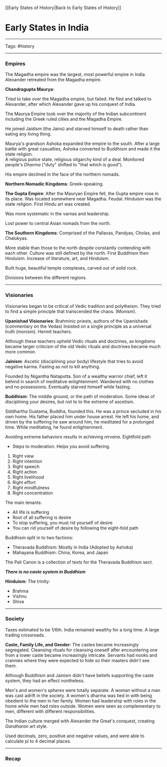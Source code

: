 [[Early States of History|Back to Early States of History]]
# Early States in India

---

Tags: #history 

---

### Empires

The Magadha empire was the largest, most powerful empire in India. 
Alexander retreated from the Magadha empire. 

**Chandragupta Maurya**:

Tried to take over the Magadha empire, but failed.
He fled and talked to Alexander, after which Alexander gave up his conquest of India. 

The Maurya Empire took over the majority of the Indian subcontinent including the Greek ruled cities and the Magadha Empire.

He joined Jaidism (the Jains) and starved himself to death rather than eating any living thing. 

Maurya's grandson Ashoka expanded the empire to the south. 
After a large battle with great casualties, Ashoka converted to Buddhism and made it the state religion.  
A religious police state, religious oligarchy kind of a deal.
Monitored people's *Dharma* ("duty" shifted to "that which is good").

His empire declined in the face of the northern nomads. 

**Northern Nomadic Kingdoms**:
Greek-speaking.

**The Gupta Empire**:
After the Mauryan Empire fell, the Gupta empire rose in its place.
Was located somewhere near Magadha.
Feudal.
Hinduism was the state religion. 
First Hindu art was created. 

Was more systematic in the varnas and leadership. 

Lost power to central Asian nomads from the north.

**The Southern Kingdoms**:
Comprised of the Pallavas, Pandyas, Cholas, and Chalukyas.

More stable than those to the north despite constantly contending with each other. 
Culture was still defined by the north.
First Buddhism then Hinduism. 
Increase of literature, art, and Hinduism. 

Built huge, beautiful temple complexes, carved out of solid rock.

Divisions between the different regions.


---

### Visionaries

Visionaries began to be critical of Vedic tradition and polytheism.
They tried to find a simple principle that transcended the chaos. (Monism).

**Upanishad Visionaries**:
Brahminic priests, authors of the Upanishads (commentary on the Vedas)
Insisted on a single principle as a universal truth (monism).
Hermit teachers.

Although these teachers upheld Vedic rituals and doctrines, as kingdoms became larger criticism of the old Vedic rituals and doctrines became much more common. 

**Jainism**:
Ascetic (disciplining your body) lifestyle that tries to avoid negative karma.
Fasting as not to kill anything.

Founded by Nigantha Nataputta.
Son of a wealthy warrior chief, left it behind in search of meditative enlightenment.
Wandered with no clothes and no possessions.
Eventually starved himself while fasting.

**Buddhism**:
The middle ground, or the path of moderation.
Some ideas of disciplining your desires, but not to to the extreme of ascetism. 

Siddhartha Guatama, Buddha, founded this.
He was a prince secluded in his own home. His father placed him under house arrest. 
He left his home, and driven by the suffering he saw around him, he meditated for a prolonged time.
While meditating, he found enlightenment. 

Avoiding extreme behaviors results in achieving *nirvana*.
Eightfold path
- Steps to moderation. Helps you avoid suffering.
1. Right view
2. Right intention
3. Right speech
4. Right action
5. Right livelihood
6. Right effort
7. Right mindfulness
8. Right concentration

The main tenants:
- All life is suffering
- Root of all suffering is desire
- To stop suffering, you must rid yourself of desire
- You can rid yourself of desire by following the eight-fold path

Buddhism split in to two factions:
- Theravada Buddhism: Mostly in India (Adopted by Ashoka)
- Mahayana Buddhism: China, Korea, and Japan

The Pali Canon is a collection of texts for the Theravada Buddhism sect.

***There is no caste system in Buddhism***

**Hinduism**:
The trinity:
- Brahma
- Vishnu
- Shiva

---

### Society

Taxes estimated to be 1/6th.
India remained wealthy for a long time.
A large trading crossroads. 

**Caste, Family Life, and Gender**:
The castes became increasingly segregated.
Cleansing rituals for cleansing oneself after encountering one from a lower caste became increasingly intricate. 
Servants had nooks and crannies where they were expected to hide so their masters didn't see them.

Although Buddhism and Jainism didn't have beliefs supporting the caste system, they had an effect nontheless.

Men's and women's spheres were totally separate.
A woman without a man was cast adrift in the society.
A women's dharma was tied in with being obedient to the men in her family. 
Women had leadership with roles in the home while men had roles outside.
Women were seen as complementary to men, different with different responsibilities. 

The Indian culture merged with Alexander the Great's conquest, creating *Gandharan* art style.

Used decimals, zero, positive and negative values, and were able to calculate pi to 4 decimal places.

---

### Recap

